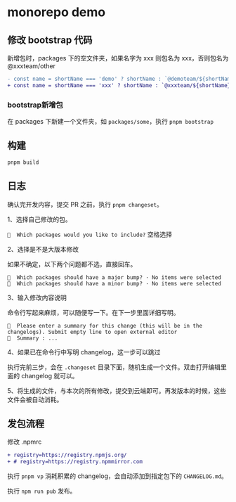 # monorepo demo

## 修改 bootstrap 代码

新增包时，packages 下的空文件夹，如果名字为 xxx 则包名为 xxx，否则包名为 @xxxteam/other

```diff
- const name = shortName === 'demo' ? shortName : `@demoteam/${shortName}`;
+ const name = shortName === 'xxx' ? shortName : `@xxxteam/${shortName}`;
```

### bootstrap新增包

在 packages 下新建一个文件夹，如 `packages/some`，执行 `pnpm bootstrap`

## 构建

```bash
pnpm build
```

## 日志

确认完开发内容，提交 PR 之前，执行 `pnpm changeset`。


1、选择自己修改的包。

`🦋  Which packages would you like to include?`
空格选择

2、选择是不是大版本修改

如果不确定，以下两个问题都不选，直接回车。

```
🦋  Which packages should have a major bump? · No items were selected
🦋  Which packages should have a minor bump? · No items were selected
```

3、输入修改内容说明


命令行写起来麻烦，可以随便写一下。在下一步里面详细写明。

```
🦋  Please enter a summary for this change (this will be in the changelogs). Submit empty line to open external editor
🦋  Summary : ...
```

4、如果已在命令行中写明 changelog，这一步可以跳过

执行完前三步，会在 `.changeset` 目录下面，随机生成一个文件。双击打开编辑里面的 changelog 就可以。

5、将生成的文件，与本次的所有修改，提交到云端即可。再发版本的时候，这些文件会被自动消耗。

## 发包流程

修改 .npmrc 

```diff
+ registry=https://registry.npmjs.org/
+ # registry=https://registry.npmmirror.com
```

执行 `pnpm vp` 消耗积累的 changelog，会自动添加到指定包下的 `CHANGELOG.md`。

执行 `npm run pub` 发布。